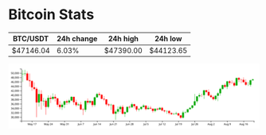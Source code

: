 # Bitcoin Stats

BTC/USDT|24h change|24h high|24h low|
|---|---|---|---|
|$47146.04|6.03%|$47390.00|$44123.65|

<img src="./chart.svg">
